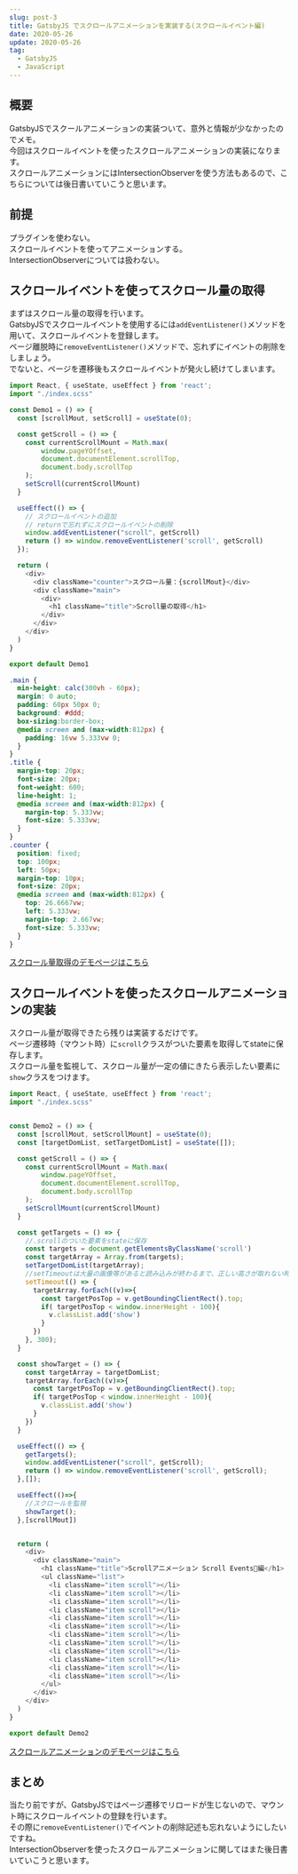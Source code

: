 ```yaml
---
slug: post-3
title: GatsbyJS でスクロールアニメーションを実装する(スクロールイベント編)
date: 2020-05-26
update: 2020-05-26
tag:
  - GatsbyJS
  - JavaScript
---
```


## 概要
GatsbyJSでスクールアニメーションの実装ついて、意外と情報が少なかったのでメモ。  
今回はスクロールイベントを使ったスクロールアニメーションの実装になります。  
スクロールアニメーションにはIntersectionObserverを使う方法もあるので、こちらについては後日書いていこうと思います。

## 前提
プラグインを使わない。  
スクロールイベントを使ってアニメーションする。  
IntersectionObserverについては扱わない。

## スクロールイベントを使ってスクロール量の取得
まずはスクロール量の取得を行います。  
GatsbyJSでスクロールイベントを使用するには`addEventListener()`メソッドを用いて、スクロールイベントを登録します。  
ページ離脱時に`removeEventListener()`メソッドで、忘れずにイベントの削除をしましょう。  
でないと、ページを遷移後もスクロールイベントが発火し続けてしまいます。


```js:title=index.js
import React, { useState, useEffect } from 'react';
import "./index.scss"

const Demo1 = () => {
  const [scrollMout, setScroll] = useState(0);

  const getScroll = () => {
    const currentScrollMount = Math.max(
        window.pageYOffset,
        document.documentElement.scrollTop,
        document.body.scrollTop
    );
    setScroll(currentScrollMount)
  }

  useEffect(() => {
    // スクロールイベントの追加
    // returnで忘れずにスクロールイベントの削除
    window.addEventListener("scroll", getScroll)
    return () => window.removeEventListener('scroll', getScroll)
  });

  return (
    <div>
      <div className="counter">スクロール量：{scrollMout}</div>
      <div className="main">
        <div>
          <h1 className="title">Scroll量の取得</h1>
        </div>
      </div>
    </div>
  )
}

export default Demo1
```

```scss:title=index.scss
.main {
  min-height: calc(300vh - 60px);
  margin: 0 auto;
  padding: 60px 50px 0;
  background: #ddd;
  box-sizing:border-box;
  @media screen and (max-width:812px) {
    padding: 16vw 5.333vw 0;
  }
}
.title {
  margin-top: 20px;
  font-size: 20px;
  font-weight: 600;
  line-height: 1;
  @media screen and (max-width:812px) {
    margin-top: 5.333vw;
    font-size: 5.333vw;
  }
}
.counter {
  position: fixed;
  top: 100px;
  left: 50px;
  margin-top: 10px;
  font-size: 20px;
  @media screen and (max-width:812px) {
    top: 26.6667vw;
    left: 5.333vw;
    margin-top: 2.667vw;
    font-size: 5.333vw;
  }
}
```


[スクロール量取得のデモページはこちら](https://codeclip.netlify.app/demo/demo-1/)

## スクロールイベントを使ったスクロールアニメーションの実装
スクロール量が取得できたら残りは実装するだけです。  
ページ遷移時（マウント時）に`scroll`クラスがついた要素を取得してstateに保存します。  
スクロール量を監視して、スクロール量が一定の値にきたら表示したい要素に`show`クラスをつけます。

```js:title=index-2.js
import React, { useState, useEffect } from 'react';
import "./index.scss"


const Demo2 = () => {
  const [scrollMout, setScrollMount] = useState(0);
  const [targetDomList, setTargetDomList] = useState([]);

  const getScroll = () => {
    const currentScrollMount = Math.max(
        window.pageYOffset,
        document.documentElement.scrollTop,
        document.body.scrollTop
    );
    setScrollMount(currentScrollMount)
  }

  const getTargets = () => {
    //.scrollのついた要素をstateに保存
    const targets = document.getElementsByClassName('scroll')
    const targetArray = Array.from(targets);
    setTargetDomList(targetArray);
    //setTimeoutは大量の画像等があると読み込みが終わるまで、正しい高さが取れない時があるのでその保険
    setTimeout(() => {
      targetArray.forEach((v)=>{
        const targetPosTop = v.getBoundingClientRect().top;
        if( targetPosTop < window.innerHeight - 100){
          v.classList.add('show')
        }
      })
    }, 300);
  }

  const showTarget = () => {
    const targetArray = targetDomList;
    targetArray.forEach((v)=>{
      const targetPosTop = v.getBoundingClientRect().top;
      if( targetPosTop < window.innerHeight - 100){
        v.classList.add('show')
      }
    })
  }

  useEffect(() => {
    getTargets();
    window.addEventListener("scroll", getScroll);
    return () => window.removeEventListener('scroll', getScroll);
  },[]);

  useEffect(()=>{
    //スクロールを監視
    showTarget();
  },[scrollMout])


  return (
    <div>
      <div className="main">
        <h1 className="title">Scrollアニメーション Scroll Events編</h1>
        <ul className="list">
          <li className="item scroll"></li>
          <li className="item scroll"></li>
          <li className="item scroll"></li>
          <li className="item scroll"></li>
          <li className="item scroll"></li>
          <li className="item scroll"></li>
          <li className="item scroll"></li>
          <li className="item scroll"></li>
          <li className="item scroll"></li>
          <li className="item scroll"></li>
          <li className="item scroll"></li>
          <li className="item scroll"></li>
        </ul>
      </div>
    </div>
  )
}

export default Demo2
```

[スクロールアニメーションのデモページはこちら](https://codeclip.netlify.app/demo/demo-1/index-2)

## まとめ
当たり前ですが、GatsbyJSではページ遷移でリロードが生じないので、マウント時にスクロールイベントの登録を行います。  
その際に`removeEventListener()`でイベントの削除記述も忘れないようにしたいですね。  
IntersectionObserverを使ったスクロールアニメーションに関してはまた後日書いていこうと思います。
